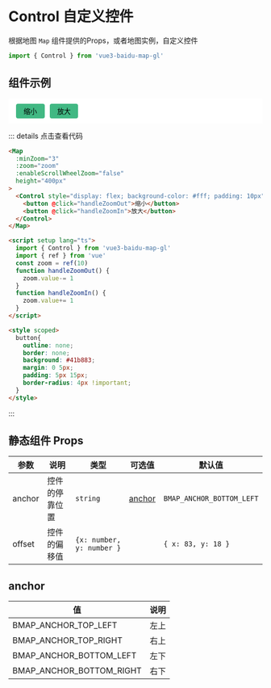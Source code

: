 # Control 自定义控件
根据地图 `Map` 组件提供的Props，或者地图实例，自定义控件

```ts
import { Control } from 'vue3-baidu-map-gl'
```

## 组件示例
<div>
<Map
  :minZoom="3"
  :zoom="zoom"
  :enableScrollWheelZoom="false"
  height="400px"
>
  <Control style="display: flex; background-color: #fff; padding: 10px" :offset="{ x: 0, y: 0 }">
    <button @click="handleZoomOut">缩小</button>
    <button @click="handleZoomIn">放大</button>
  </Control>
</Map>
</div>

<script setup lang="ts">
  import { ref } from 'vue'
  const zoom = ref(10)
  function handleZoomOut() {
    zoom.value-= 1
  }
  function handleZoomIn() {
    zoom.value+= 1
  }
</script>

<style scoped>
button{
  outline:none;
  border:none;
  background:#41b883;
  margin:0 5px;
  padding: 5px 15px;
  border-radius: 4px !important;
}
</style>

::: details 点击查看代码
```html
<Map
  :minZoom="3"
  :zoom="zoom"
  :enableScrollWheelZoom="false"
  height="400px"
>
  <Control style="display: flex; background-color: #fff; padding: 10px" :offset="{ x: 0, y: 0 }">
    <button @click="handleZoomOut">缩小</button>
    <button @click="handleZoomIn">放大</button>
  </Control>
</Map>

<script setup lang="ts">
  import { Control } from 'vue3-baidu-map-gl'
  import { ref } from 'vue'
  const zoom = ref(10)
  function handleZoomOut() {
    zoom.value-= 1
  }
  function handleZoomIn() {
    zoom.value+= 1
  }
</script>

<style scoped>
  button{
    outline: none;
    border: none;
    background: #41b883;
    margin: 0 5px;
    padding: 5px 15px;
    border-radius: 4px !important;
  }
</style>
```
:::

## 静态组件 Props
| 参数   | 说明           | 类型                    | 可选值            | 默认值                  |
| ------ | -------------- | ----------------------- | ----------------- | ----------------------- |
| anchor | 控件的停靠位置 | `string`                  | [anchor](#anchor) | `BMAP_ANCHOR_BOTTOM_LEFT` |
| offset | 控件的偏移值   | `{x: number, y: number }` |                   | `{ x: 83, y: 18 }`        |


## anchor
| 值                       | 说明 |
| ------------------------ | ---- |
| BMAP_ANCHOR_TOP_LEFT     | 左上 |
| BMAP_ANCHOR_TOP_RIGHT    | 右上 |
| BMAP_ANCHOR_BOTTOM_LEFT  | 左下 |
| BMAP_ANCHOR_BOTTOM_RIGHT | 右下 |

